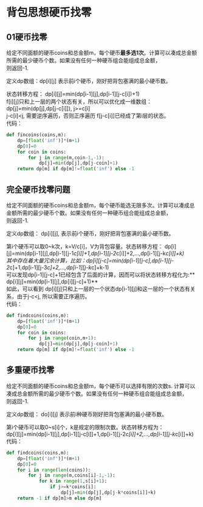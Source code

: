 # 背包思想硬币找零

## 01硬币找零

给定不同面额的硬币coins和总金额m，每个硬币**最多选1次**。计算可以凑成总金额所需的最少硬币个数。如果没有任何一种硬币组合能组成总金额，\
则返回-1.

定义dp数组：dp[i][j] 表示前i个硬币，刚好把背包塞满的最小硬币数。

状态转移方程： dp[i][j]=min(dp[i-1][j],dp[i-1][j-c[i])+1)\
f[i][j]只和上一层的两个状态有关，所以可以优化成一维数组： dp[j]=min(dp[j],dp[j-c[i]]), j>=c[i] \
j-c[i]<j, 需要逆序遍历，否则正序遍历 f[j-c[i]]已经成了第i层的状态。\
代码：

```Python
def fincoins(coins,m):
    dp=[float('inf')]*(m+1)
    dp[0]=0
    for coin in coins:
        for j in range(m,coin-1,-1):
            dp[j]=min(dp[j],dp[j-coin]+1)
    return dp[m] if dp[m]!=float('inf') else -1
```

## 完全硬币找零问题

给定不同面额的硬币coins和总金额m，每个硬币能选无限多次。计算可以凑成总金额所需的最少硬币个数。如果没有任何一种硬币组合能组成总金额，\
则返回-1.

定义dp数组： dp[i][j], 表示前i个硬币，刚好把背包塞满的最小硬币数。

第i个硬币可以取0~k次，k=V/c[i]，V为背包容量。状态转移方程： dp[i][j]=min(dp[i-1][j],dp[i-1][j-1*c[i]]+1,dp[i-1][j-2*c[i]]+2,...,dp[i-1][j-k*c[i]]+k)\
其中存在着大量冗余计算，比如：dp[i][j-c]=min(dp[i-1][j-c],dp[i-1][j-2*c]+1,dp[i-1][j-3*c]+2,...,dp[i-1][j-k*c]+k-1)\
可以发现dp[i-1][j-c]+1已经包含了后面的计算，因而可以将状态转移方程化为:** dp[i][j]=min(dp[i-1][j],dp[i][j-c]+1)**\
如此，可以看到 dp[i][j]只和上一层的一个状态dp[i-1][j]和这一层的一个状态有关系，由于j-c<j, 所以需要正序遍历。\
代码：

```Python
def findcoins(coins,m):
    dp=[float('inf')]*(m+1)
    dp[0]=0
    for coin in coins:
        for j in range(coin,m+1):
            dp[j]=min(dp[j],dp[j-coin]+1)
    return dp[m] if dp[m]!=float('inf') else -1
```

## 多重硬币找零

给定不同面额的硬币coins和总金额m，每个硬币可以选择有限的次数s. 计算可以凑成总金额所需的最少硬币个数。如果没有任何一种硬币组合能组成总金额，\
则返回-1.

定义dp数组： do[i][j] 表示前i种硬币刚好把背包塞满的最小硬币数。

第i个硬币可以取0~s[i]个，k是规定的限制次数。状态转移方程为：\
dp[i][j]=min(dp[i-1][j],dp[i-1][j-c[i]]+1,dp[i-1][j-2*c[i]]+2,...,dp[i-1][j-k*c[i]]+k)\
代码：

```Python
def findcoins(coins,m):
    dp=[float('inf')]*(m+1)
    dp[0]=0
    for i in range(len(coins)):
        for j in range(m,coins[i]-1,-1):
            for k in range(1,s[i]+1):
                if j>=k*coins[i]:
                    dp[j]=min(dp[j],dp[j-k*coins[i]]+k)
    return -1 if dp[m]>m else dp[m]
                
```
